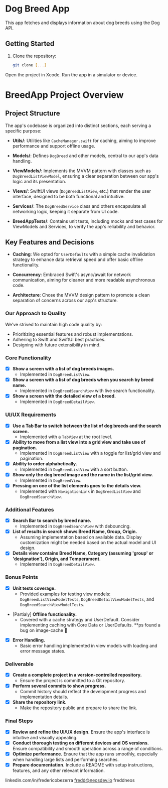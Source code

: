 # Dog Breed App

This app fetches and displays information about dog breeds using the Dog API.

## Getting Started

1. Clone the repository:
   ```bash
   git clone [...]
   ```

Open the project in Xcode.
Run the app in a simulator or device.

# BreedApp Project Overview

## Project Structure

The app's codebase is organized into distinct sections, each serving a specific purpose:

- **Utils/**: Utilities like `CacheManager.swift` for caching, aiming to improve performance and support offline usage.

- **Models/**: Defines `DogBreed` and other models, central to our app's data handling.

- **ViewModels/**: Implements the MVVM pattern with classes such as `DogBreedListViewModel`, ensuring a clear separation between our app's logic and its presentation.

- **Views/**: SwiftUI views (`DogBreedListView`, etc.) that render the user interface, designed to be both functional and intuitive.

- **Services/**: The `DogBreedService` class and others encapsulate all networking logic, keeping it separate from UI code.

- **BreedAppTests/**: Contains unit tests, including mocks and test cases for ViewModels and Services, to verify the app's reliability and behavior.

## Key Features and Decisions

- **Caching**: We opted for `UserDefaults` with a simple cache invalidation strategy to enhance data retrieval speed and offer basic offline functionality.

- **Concurrency**: Embraced Swift's async/await for network communication, aiming for cleaner and more readable asynchronous code.

- **Architecture**: Chose the MVVM design pattern to promote a clean separation of concerns across our app's structure.

### Our Approach to Quality

We've strived to maintain high code quality by:

- Prioritizing essential features and robust implementations.
- Adhering to Swift and SwiftUI best practices.
- Designing with future extensibility in mind.

### Core Functionality

- [x] **Show a screen with a list of dog breeds images.**
  - Implemented in `DogBreedListView`.
- [x] **Show a screen with a list of dog breeds when you search by breed name.**
  - Implemented in `DogBreedSearchView` with live search functionality.
- [x] **Show a screen with the detailed view of a breed.**
  - Implemented in `DogBreedDetailView`.

### UI/UX Requirements

- [x] **Use a Tab Bar to switch between the list of dog breeds and the search screen.**
  - Implemented with a `TabView` at the root level.
- [x] **Ability to move from a list view into a grid view and take use of pagination.**
  - Implemented in `DogBreedListView` with a toggle for list/grid view and pagination.
- [x] **Ability to order alphabetically.**
  - Implemented in `DogBreedListView` with a sort button.
- [x] **Show only the dog breed image and the name in the list/grid view.**
  - Implemented in `DogBreedView`.
- [x] **Pressing on one of the list elements goes to the details view.**
  - Implemented with `NavigationLink` in `DogBreedListView` and `DogBreedSearchView`.

### Additional Features

- [x] **Search Bar to search by breed name.**
  - Implemented in `DogBreedSearchView` with debouncing.
- [x] **List of results in search shows Breed Name, Group, Origin.**
  - Assuming implementation based on available data. Display customization might be needed based on the actual model and UI design.
- [x] **Details view contains Breed Name, Category (assuming 'group' or 'designation'), Origin, and Temperament.**
  - Implemented in `DogBreedDetailView`.

### Bonus Points

- [x] **Unit tests coverage.**
  - Provided examples for testing view models: `DogBreedListViewModelTests`, `DogBreedDetailViewModelTests`, and `DogBreedSearchViewModelTests`.
- [Partialy] **Offline functionality.**
  - Covered with a cache strategy and UserDefault. Consider implementing caching with Core Data or UserDefaults. **ps found a bug on image-cache 🐞
- [x] **Error Handling.**
  - Basic error handling implemented in view models with loading and error message states.

### Deliverable

- [x] **Create a complete project in a version-controlled repository.**
  - Ensure the project is committed to a Git repository.
- [x] **Perform several commits to show progress.**
  - Commit history should reflect the development progress and implementation details.
- [x] **Share the repository link.**
  - Make the repository public and prepare to share the link.

### Final Steps

- [x] **Review and refine the UI/UX design.** Ensure the app's interface is intuitive and visually appealing.
- [x] **Conduct thorough testing on different devices and OS versions.** Ensure compatibility and smooth operation across a range of conditions.
- [x] **Optimize performance.** Ensure that the app runs smoothly, especially when handling large lists and performing searches.
- [x] **Prepare documentation.** Include a README with setup instructions, features, and any other relevant information.

linkedin.com/in/fredericobezerra
fredd@neosdev.io
freddneos
